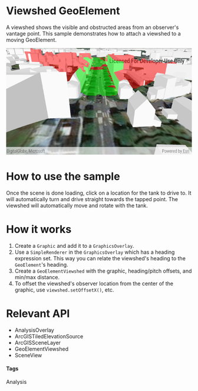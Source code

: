 # Viewshed GeoElement
A viewshed shows the visible and obstructed areas from an observer's vantage point. This sample demonstrates how to attach a viewshed to a moving GeoElement.

![Viewshed GeoElement App](viewshed-geoelement.png)

# How to use the sample
Once the scene is done loading, click on a location for the tank to drive to. It will automatically turn and drive straight towards the tapped point. The viewshed will automatically move and rotate with the tank.

# How it works
1. Create a `Graphic` and add it to a `GraphicsOverlay`.
1. Use a `SimpleRenderer` in the `GraphicsOverlay` which has a heading expression set. This way you can relate the viewshed's heading to the `GeoElement`'s heading.
1. Create a `GeoElementViewshed` with the graphic, heading/pitch offsets, and min/max distance.
1. To offset the viewshed's observer location from the center of the graphic, use `viewshed.setOffsetX()`, etc.

# Relevant API
* AnalysisOverlay
* ArcGISTiledElevationSource
* ArcGISSceneLayer
* GeoElementViewshed
* SceneView

#### Tags
Analysis